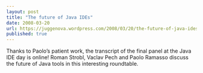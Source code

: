 ```yaml
---
layout: post
title: "The future of Java IDEs"
date: 2008-03-20
url: https://juggenova.wordpress.com/2008/03/20/the-future-of-java-ides/
published: true 
---
```


Thanks to Paolo’s patient work, the transcript of the final panel at the Java IDE day is online! Roman Strobl, Vaclav Pech and Paolo Ramasso discuss the future of Java tools in this interesting roundtable. 